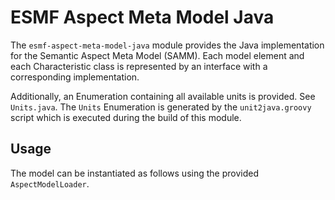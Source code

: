 # ESMF Aspect Meta Model Java

The `esmf-aspect-meta-model-java` module provides the Java implementation for the Semantic Aspect
Meta Model (SAMM). Each model element and each Characteristic class is represented by an
interface with a corresponding implementation.

Additionally, an Enumeration containing all available units is provided. See `Units.java`. The
`Units` Enumeration is generated by the `unit2java.groovy` script which is executed during the build
of this module.

## Usage

The model can be instantiated as follows using the provided `AspectModelLoader`.

